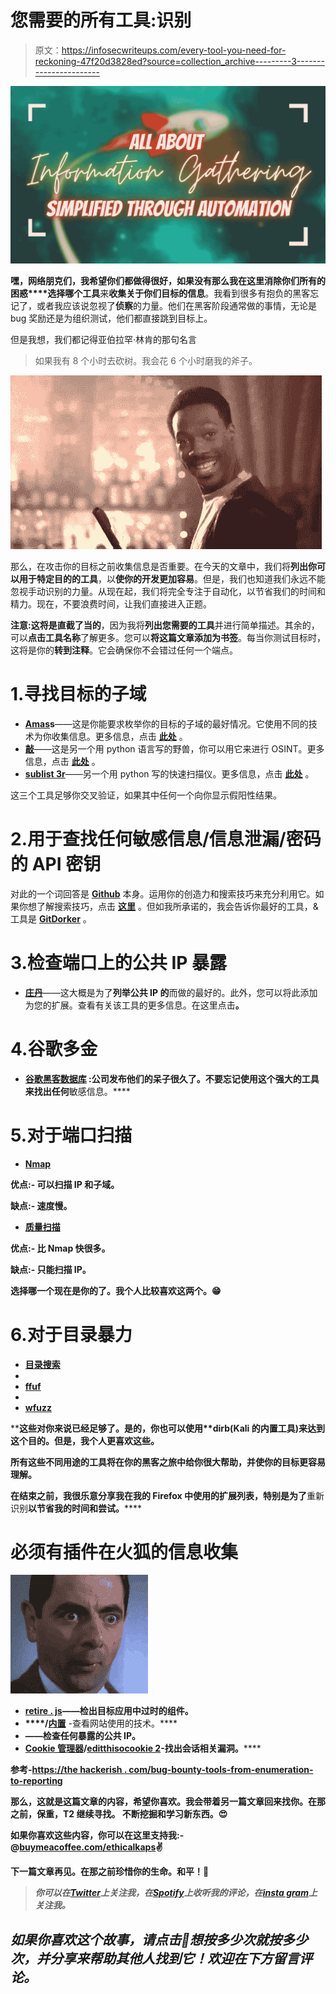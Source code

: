 # 您需要的所有工具:识别

> 原文：<https://infosecwriteups.com/every-tool-you-need-for-reckoning-47f20d3828ed?source=collection_archive---------3----------------------->

![](img/ba80e4b7735ca187077b69557e0c8646.png)

**嘿，网络朋克们，**我希望你们都做得很好，**如果没有**那么我在这里**消除你们所有的困惑****选择哪个工具**来**收集关于你们目标的信息**。我看到很多有抱负的黑客忘记了，或者我应该说忽视了**侦察**的力量。他们在黑客阶段通常做的事情，无论是 bug 奖励还是为组织测试，他们都直接跳到目标上。

但是我想，我们都记得亚伯拉罕·林肯的那句名言

> 如果我有 8 个小时去砍树。我会花 6 个小时磨我的斧子。

![](img/37d4fddd94e7932487a7eb609e645160.png)

那么，在攻击你的目标之前收集信息是否重要。在今天的文章中，我们将**列出你可以用于特定目的的工具**，以**使你的开发更加容易**。但是，我们也知道我们永远不能忽视手动识别的力量。从现在起，我们将完全专注于自动化，以节省我们的时间和精力。现在，不要浪费时间，让我们直接进入正题。

**注意:**这将是**直截了当的**，因为我将**列出您需要的工具**并进行简单描述。其余的，可以**点击工具名称**了解更多。您可以**将这篇文章添加为书签**。每当你测试目标时，这将是你的**转到注释**。它会确保你不会错过任何一个端点。

# 1.寻找目标的子域

*   [**Amas**](https://github.com/OWASP/Amass)**s**——这是你能要求枚举你的目标的子域的最好情况。它使用不同的技术为你收集信息。更多信息，点击 [**此处**](https://danielmiessler.com/study/amass/) 。
*   [**敲**](https://github.com/guelfoweb/knock)——这是另一个用 python 语言写的野兽，你可以用它来进行 OSINT。更多信息，点击 [**此处**](https://github.com/guelfoweb/knock) 。
*   [**sublist 3r**](https://github.com/aboul3la/Sublist3r)——另一个用 python 写的快速扫描仪。更多信息，点击 [**此处**](https://www.geeksforgeeks.org/what-is-sublist3r-and-how-to-use-it/) 。

这三个工具足够你交叉验证，如果其中任何一个向你显示假阳性结果。

# 2.用于查找任何敏感信息/信息泄漏/密码的 API 密钥

对此的一个词回答是 [**Github**](https://github.com/) 本身。运用你的创造力和搜索技巧来充分利用它。如果你想了解搜索技巧，点击 [**这里**](https://github.com/techgaun/github-dorks) 。但如我所承诺的，我会告诉你最好的工具，&工具是 [**GitDorker**](https://github.com/obheda12/GitDorker) 。

# 3.检查端口上的公共 IP 暴露

*   [**庄丹**](https://addons.mozilla.org/en-US/firefox/addon/shodan_io/)——这大概是为了**列举公共 IP 的**而做的最好的。此外，您可以将此添加为您的扩展。查看有关该工具的更多信息。在这里点击[](https://www.shodan.io/)**。**

# **4.谷歌多金**

*   **[**谷歌黑客数据库**](https://www.exploit-db.com/google-hacking-database) :公司发布他们的呆子很久了。不要忘记使用这个强大的工具来找出任何**敏感信息。****

# **5.对于端口扫描**

*   **[**Nmap**](https://github.com/nmap/nmap)**

****优点:-** 可以扫描 IP 和子域。**

****缺点:-** 速度慢。**

*   **[**质量扫描**](https://github.com/robertdavidgraham/masscan)**

****优点:-** 比 Nmap 快很多。**

****缺点:-** 只能扫描 IP。**

**选择哪一个现在是你的了。我个人比较喜欢这两个。😁**

# **6.对于目录暴力**

*   **[**目录搜索**](https://github.com/maurosoria/dirsearch)**
*   **[](https://github.com/OJ/gobuster)**
*   ****[ffuf](https://github.com/ffuf/ffuf)****
*   ****[](https://portswigger.net/burp/pro)****
*   ******[**wfuzz**](https://github.com/xmendez/wfuzz)******

****这些对你来说已经足够了。是的，你也可以使用**dirb(Kali 的内置工具)**来达到这个目的。但是，我个人更喜欢这些。****

****所有这些不同用途的工具将在你的黑客之旅中给你很大帮助，并使你的目标更容易理解。****

******在结束之前，**我很乐意分享我在我的 **Firefox** 中使用**的**扩展**列表，特别是为了**重新识别**以节省我的时间和尝试。******

# **必须有插件在火狐的信息收集**

**![](img/6616deadca27af3fb42d88e2d4a8db0d.png)**

*   **[**retire . js**](https://addons.mozilla.org/en-US/firefox/addon/retire-js/)——检出目标应用中过时的组件。**
*   **[](https://addons.mozilla.org/en-US/firefox/addon/wappalyzer/)****/**[**内置**](https://addons.mozilla.org/en-US/firefox/addon/builtwith/) -查看网站使用的技术。****
*   ****[](https://addons.mozilla.org/en-US/firefox/addon/shodan_io/)**——检查任何暴露的公共 IP。******
*   ******[**Cookie 管理器**](https://addons.mozilla.org/en-US/firefox/addon/edit-cookie/)**/[**editthisocookie 2**](https://addons.mozilla.org/en-US/firefox/addon/etc2/)**-**找出会话相关漏洞。********

******参考**-[https://the hackerish . com/bug-bounty-tools-from-enumeration-to-reporting](https://thehackerish.com/bug-bounty-tools-from-enumeration-to-reporting/)****

****那么，这就是这篇文章的内容，希望你喜欢。我会带着另一篇文章回来找你。在那之前，保重，T2 继续寻找。 **不断挖掘和学习新东西。😍******

****如果你喜欢这些内容，你可以在这里支持我:-**@**[**buymeacoffee.com/ethicalkaps**](http://buymeacoffee.com/ethicalkaps)✌****

****下一篇文章再见。在那之前珍惜你的生命。和平！🙌****

> *****你可以在*[***Twitter***](https://twitter.com/EthicalKaps)*上关注我，在*[***Spotify***](https://open.spotify.com/show/49AHAyFgIy7E2NDjuGRaMm?si=lVPL_DBGRkGIC8DzfTXNbw)**上收听我的评论，在*[***insta gram***](https://www.instagram.com/iam_kapilchoudhary/)*上关注我。******

## *****如果你喜欢这个故事，请点击👏想按多少次就按多少次，并分享来帮助其他人找到它！欢迎在下方留言评论。*****